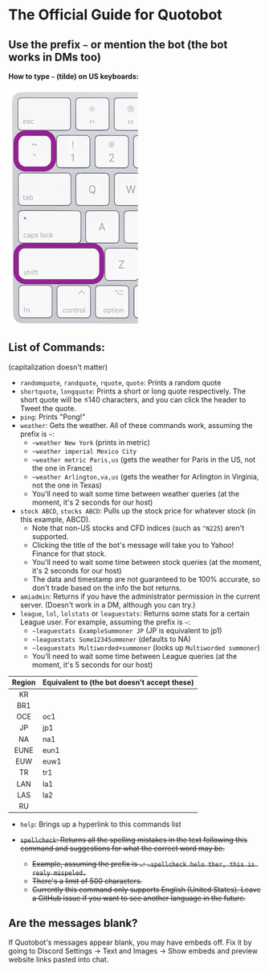 # The Official Guide for Quotobot
## Use the prefix `~` or mention the bot (the bot works in DMs too)
**How to type `~` (tilde) on US keyboards:**

![To get ~, press Shift and grave accent (under the esc key on US keyboards).](https://github.com/Team-Gigabyte/quotobot/raw/master/img/Tilde.png)
## List of Commands:
(capitalization doesn't matter)
- `randomquote`, `randquote`, `rquote`, `quote`: Prints a random quote
- `shortquote`, `longquote`: Prints a short or long quote respectively. The short quote will be ≤140 characters, and you can click the header to Tweet the quote.
- `ping`: Prints "Pong!"
- `weather`: Gets the weather. All of these commands work, assuming the prefix is `~`:
  - `~weather New York` (prints in metric)
  - `~weather imperial Mexico City`
  - `~weather metric Paris,us` (gets the weather for Paris in the US, not the one in France)
  - `~weather Arlington,va,us` (gets the weather for Arlington in Virginia, not the one in Texas)
  - You'll need to wait some time between weather queries (at the moment, it's 2 seconds for our host)
- `stock ABCD`, `stocks ABCD`: Pulls up the stock price for whatever stock (in this example, ABCD).
  - Note that non-US stocks and CFD indices (such as `^N225`) aren't supported.
  - Clicking the title of the bot's message will take you to Yahoo! Finance for that stock.
  - You'll need to wait some time between stock queries (at the moment, it's 2 seconds for our host)
  - The data and timestamp are not guaranteed to be 100% accurate, so don't trade based on the info the bot returns.
- `amiadmin`: Returns if you have the administrator permission in the current server. (Doesn't work in a DM, although you can try.)
- `league`, `lol`, `lolstats` or `leaguestats`: Returns some stats for a certain League user. For example, assuming the prefix is `~`:
  - `~leaguestats ExampleSummoner JP` (JP is equivalent to jp1)
  - `~leaguestats Some1234Summoner` (defaults to NA)
  - `~leaguestats Multiworded+summoner` (looks up `Multiworded summoner`)
  - You'll need to wait some time between League queries (at the moment, it's 5 seconds for our host)



| Region | Equivalent to (the bot doesn't accept these) |
|:--------:|---------------|
| KR     |               |
| BR1    |               |
| OCE    | oc1           |
| JP     | jp1           |
| NA     | na1           |
| EUNE   | eun1          |
| EUW    | euw1          |
| TR     | tr1           |
| LAN    | la1           |
| LAS    | la2           |
| RU | |

- `help`: Brings up a hyperlink to this commands list

- ~~`spellcheck`: Returns all the spelling mistakes in the text following this command and suggestions for what the correct word may be.~~
  - ~~Example, assuming the prefix is `~`: `~spellcheck helo ther, this is realy mispeled.`~~
  - ~~There's a limit of 500 characters.~~
  - ~~Currently this command only supports English (United States). Leave a GitHub issue if you want to see another language in the future.~~

## Are the messages blank?
If Quotobot's messages appear blank, you may have embeds off. Fix it by going to Discord Settings → Text and Images → Show embeds and preview website links pasted into chat.